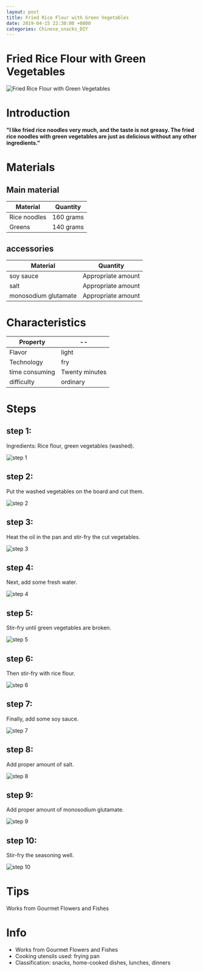 ```yaml
---
layout: post
title: Fried Rice Flour with Green Vegetables
date: 2019-04-15 22:30:00 +0800
categories: Chinese_snacks_DIY
---
```


# Fried Rice Flour with Green Vegetables

![Fried Rice Flour with Green Vegetables]({{site.baseurl}}/img/412354/412354.jpg)

# Introduction

**"I like fried rice noodles very much, and the taste is not greasy. The fried rice noodles with green vegetables are just as delicious without any other ingredients."**

# Materials


## Main material

Material|Quantity
--|--
Rice noodles|160 grams
Greens|140 grams

## accessories

Material|Quantity
--|--
soy sauce|Appropriate amount
salt|Appropriate amount
monosodium glutamate|Appropriate amount

# Characteristics

Property|--
--|--
Flavor|light
Technology|fry
time consuming|Twenty minutes
difficulty|ordinary

# Steps

## step 1:

Ingredients: Rice flour, green vegetables (washed).

![step 1]({{site.baseurl}}/img/412354/1.jpg)

## step 2:

Put the washed vegetables on the board and cut them.

![step 2]({{site.baseurl}}/img/412354/2.jpg)

## step 3:

Heat the oil in the pan and stir-fry the cut vegetables.

![step 3]({{site.baseurl}}/img/412354/3.jpg)

## step 4:

Next, add some fresh water.

![step 4]({{site.baseurl}}/img/412354/4.jpg)

## step 5:

Stir-fry until green vegetables are broken.

![step 5]({{site.baseurl}}/img/412354/5.jpg)

## step 6:

Then stir-fry with rice flour.

![step 6]({{site.baseurl}}/img/412354/6.jpg)

## step 7:

Finally, add some soy sauce.

![step 7]({{site.baseurl}}/img/412354/7.jpg)

## step 8:

Add proper amount of salt.

![step 8]({{site.baseurl}}/img/412354/8.jpg)

## step 9:

Add proper amount of monosodium glutamate.

![step 9]({{site.baseurl}}/img/412354/9.jpg)

## step 10:

Stir-fry the seasoning well.

![step 10]({{site.baseurl}}/img/412354/10.jpg)

# Tips

Works from Gourmet Flowers and Fishes

# Info

- Works from Gourmet Flowers and Fishes
- Cooking utensils used: frying pan
- Classification: snacks, home-cooked dishes, lunches, dinners